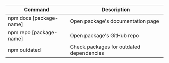 | Command                 | Description                              |
| ----------------------- | ---------------------------------------- |
| npm docs [package-name] | Open package's documentation page        |
| npm repo [package-name] | Open package's GitHub repo               |
| npm outdated            | Check packages for outdated dependencies | 
